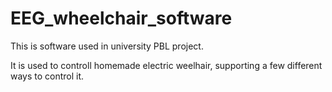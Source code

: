 # EEG_wheelchair_software

This is software used in university PBL project.

It is used to controll homemade electric weelhair, supporting a few different ways to control it.
